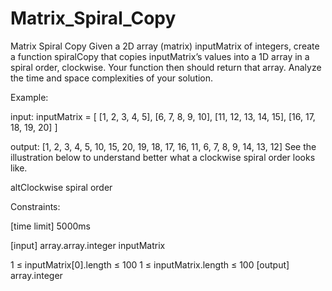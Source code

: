 # Matrix_Spiral_Copy
Matrix Spiral Copy
Given a 2D array (matrix) inputMatrix of integers, create a function spiralCopy that copies inputMatrix’s values into a 1D array in a spiral order, clockwise. Your function then should return that array. Analyze the time and space complexities of your solution.

Example:

input:  inputMatrix  = [ [1,    2,   3,  4,    5],
                         [6,    7,   8,  9,   10],
                         [11,  12,  13,  14,  15],
                         [16,  17,  18,  19,  20] ]

output: [1, 2, 3, 4, 5, 10, 15, 20, 19, 18, 17, 16, 11, 6, 7, 8, 9, 14, 13, 12]
See the illustration below to understand better what a clockwise spiral order looks like.

altClockwise spiral order

Constraints:

[time limit] 5000ms

[input] array.array.integer inputMatrix

1 ≤ inputMatrix[0].length ≤ 100
1 ≤ inputMatrix.length ≤ 100
[output] array.integer


